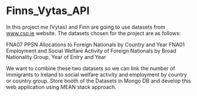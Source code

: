 # Finns_Vytas_API

In this project me (Vytas) and Finn are going to use datasets from www.cso.ie website.
The datasets chosen for the project are as follows:

FNA07 PPSN Allocations to Foreign Nationals by Country and Year
FNA01 Employment and Social Welfare Activity of Foreign Nationals by Broad Nationality Group, Year of Entry and Year

We want to combine these two datasets so we can link the number of immigrants to Ireland to social welfare activity and employment by country or country group. Store booth of the Datasets in Mongo DB and develop this web application using MEAN stack approach.

